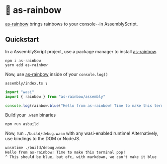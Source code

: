 # 🌈 as-rainbow

[as-rainbow](https://github.com/JairusSW/as-rainbow) brings rainbows to your console--in AssemblyScript.

## Quickstart

In a AssemblyScript project, use a package manager to install [as-rainbow](https://github.com/JairusSW/as-rainbow).
```
npm i as-rainbow
yarn add as-rainbow
```

Now, use [as-rainbow](https://github.com/JairusSW/as-rainbow) inside of your `console.log()`

`assembly/index.ts ↴`
```js
import "wasi"
import { rainbow } from "as-rainbow/assembly"

console.log(rainbow.blue("Hello from as-rainbow! Time to make this terminal pop!"))
```

Build your `.wasm` binaries

```
npm run asbuild
```

Now, run `./build/debug.wasm` with any wasi-enabled runtime! Alternatively, use bindings to the DOM or NodeJS.

```diff
wasmtime ./build/debug.wasm
Hello from as-rainbow! Time to make this terminal pop!
^ This should be blue, but ofc, with markdown, we can't make it blue
```